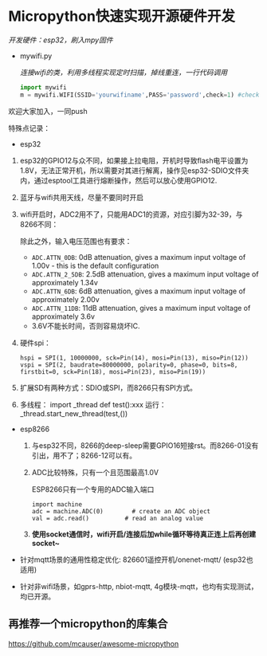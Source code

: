 # Micropython快速实现开源硬件开发

*开发硬件：esp32，刷入mpy固件*



- mywifi.py

  *连接wifi的类，利用多线程实现定时扫描，掉线重连，一行代码调用*

  ```python
  import mywifi
  m = mywifi.WIFI(SSID='yourwifiname',PASS='password',check=1) #check表示是否定时自检重连
  ```

  



欢迎大家加入，一同push





特殊点记录：

- esp32

1. esp32的GPIO12与众不同，如果接上拉电阻，开机时导致flash电平设置为1.8V，无法正常开机，所以需要对其进行解离，操作见esp32-SDIO文件夹内，通过esptool工具进行熔断操作，然后可以放心使用GPIO12.

2. 蓝牙与wifi共用天线，尽量不要同时开启

3. wifi开启时，ADC2用不了，只能用ADC1的资源，对应引脚为32-39，与8266不同：

   除此之外，输入电压范围也有要求：

   - `ADC.ATTN_0DB`: 0dB attenuation, gives a maximum input voltage of 1.00v - this is the default configuration
   - `ADC.ATTN_2_5DB`: 2.5dB attenuation, gives a maximum input voltage of approximately 1.34v
   - `ADC.ATTN_6DB`: 6dB attenuation, gives a maximum input voltage of approximately 2.00v
   - `ADC.ATTN_11DB`: 11dB attenuation, gives a maximum input voltage of approximately 3.6v
   - 3.6V不能长时间，否则容易烧坏IC.

4. 硬件spi：

   ```
   hspi = SPI(1, 10000000, sck=Pin(14), mosi=Pin(13), miso=Pin(12))
   vspi = SPI(2, baudrate=80000000, polarity=0, phase=0, bits=8, firstbit=0, sck=Pin(18), mosi=Pin(23), miso=Pin(19))
   ```

5. 扩展SD有两种方式：SDIO或SPI，而8266只有SPI方式。

6. 多线程： import _thread     def test():xxx    运行： _thread.start_new_thread(test,())





- esp8266

  1. 与esp32不同，8266的deep-sleep需要GPIO16短接rst。而8266-01没有引出，用不了；8266-12可以有。

  2. ADC比较特殊，只有一个且范围最高1.0V

     ESP8266只有一个专用的ADC输入端口

     ```
     import machine
     adc = machine.ADC(0)        # create an ADC object
     val = adc.read()          # read an analog value
     ```
     
     
     
  3. **使用socket通信时，wifi开启/连接后加while循环等待真正连上后再创建socket~**

- 针对mqtt场景的通用性稳定优化: 826601遥控开机/onenet-mqtt/  (esp32也适用)


- 针对非wifi场景，如gprs-http, nbiot-mqtt, 4g模块-mqtt，也均有实现测试，均已开源。

## **再推荐一个micropython的库集合**

https://github.com/mcauser/awesome-micropython

